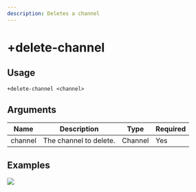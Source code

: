 ```yaml
---
description: Deletes a channel
---
```


# +delete-channel

## Usage

```
+delete-channel <channel>
```

## Arguments

| Name    | Description            | Type    | Required |
| ------- | ---------------------- | ------- | -------- |
| channel | The channel to delete. | Channel | Yes      |

## Examples

![](https://tawk.link/60e18ecd649e0a0a5cca7167/kb/attachments/zwPuetWNad.jpg)
